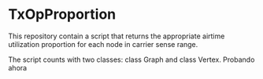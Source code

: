 # TxOpProportion
This repository contain a script that returns the appropriate airtime utilization proportion for each node in carrier sense range.

The script counts with two classes: class Graph and class Vertex.
Probando ahora
